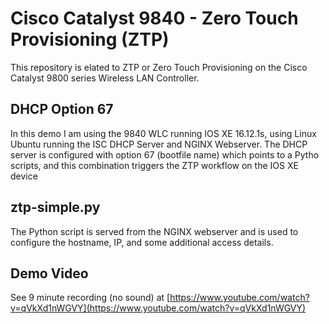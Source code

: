 # Cisco Catalyst 9840 - Zero Touch Provisioning (ZTP)
This repository is elated to ZTP or Zero Touch Provisioning on the Cisco Catalyst 9800 series Wireless LAN Controller. 

## DHCP Option 67
In this demo I am using the 9840 WLC running IOS XE 16.12.1s, using Linux Ubuntu running the ISC DHCP Server and NGINX Webserver. The DHCP server is configured with option 67 (bootfile name) which points to a Pytho scripts, and this combination triggers the ZTP workflow on the IOS XE device

## ztp-simple.py
The Python script is served from the NGINX webserver and is used to configure the hostname, IP, and some additional access details.

## Demo Video
See 9 minute recording (no sound) at [https://www.youtube.com/watch?v=qVkXd1nWGVY](https://www.youtube.com/watch?v=qVkXd1nWGVY)
